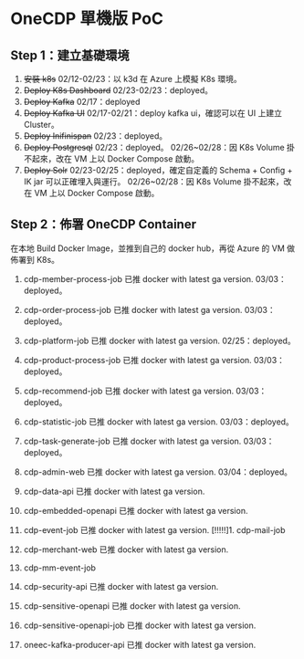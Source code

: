 # OneCDP 單機版 PoC

## Step 1：建立基礎環境

1. ~~安裝 k8s~~
    02/12-02/23：以 k3d 在 Azure 上模擬 K8s 環境。
1. ~~Deploy K8s Dashboard~~
    02/23-02/23：deployed。
1. ~~Deploy Kafka~~
    02/17：deployed
1. ~~Deploy Kafka UI~~
    02/17-02/21：deploy kafka ui，確認可以在 UI 上建立 Cluster。
1. ~~Deploy Inifinispan~~
    02/23：deployed。
1. ~~Deploy Postgresql~~
    02/23：deployed。
    02/26~02/28：因 K8s Volume 掛不起來，改在 VM 上以 Docker Compose 啟動。
1. ~~Deploy Solr~~
    02/23-02/25：deployed，確定自定義的 Schema + Config + IK jar 可以正確埋入與運行。
    02/26~02/28：因 K8s Volume 掛不起來，改在 VM 上以 Docker Compose 啟動。

## Step 2：佈署 OneCDP Container

在本地 Build Docker Image，並推到自己的 docker hub，再從 Azure 的 VM 做佈署到 K8s。

1. cdp-member-process-job
    已推 docker with latest ga version.
    03/03：deployed。
1. cdp-order-process-job
    已推 docker with latest ga version.
    03/03：deployed。
1. cdp-platform-job
    已推 docker with latest ga version.
    02/25：deployed。
1. cdp-product-process-job
    已推 docker with latest ga version.
    03/03：deployed。
1. cdp-recommend-job
    已推 docker with latest ga version.
    03/03：deployed。
1. cdp-statistic-job
    已推 docker with latest ga version.
    03/03：deployed。
1. cdp-task-generate-job
    已推 docker with latest ga version.
    03/03：deployed。
1. cdp-admin-web
    已推 docker with latest ga version.
    03/04：deployed。
1. cdp-data-api
    已推 docker with latest ga version.
1. cdp-embedded-openapi
    已推 docker with latest ga version.
1. cdp-event-job
    已推 docker with latest ga version.
[!!!!!]1. cdp-mail-job
1. cdp-merchant-web
    已推 docker with latest ga version.
1. cdp-mm-event-job
1. cdp-security-api
    已推 docker with latest ga version.
1. cdp-sensitive-openapi
    已推 docker with latest ga version.
1. cdp-sensitive-openapi-job
    已推 docker with latest ga version.

1. oneec-kafka-producer-api
    已推 docker with latest ga version.